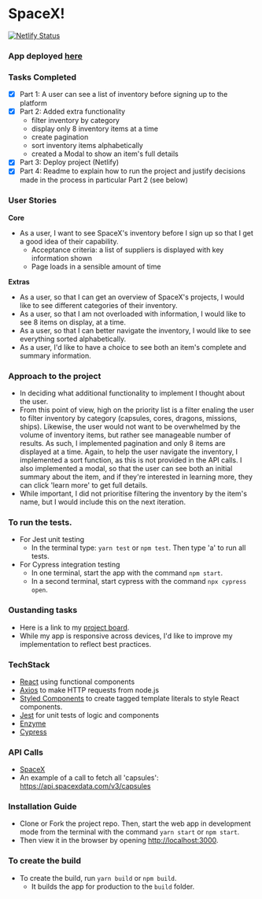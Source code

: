 # SpaceX!

[![Netlify Status](https://api.netlify.com/api/v1/badges/e5b3e1ef-d30d-4554-850f-92bf59dbaabe/deploy-status)](https://app.netlify.com/sites/relaxed-kepler-537814/deploys)

### App deployed [here](https://relaxed-kepler-537814.netlify.app/)

### Tasks Completed
- [x] Part 1: A user can see a list of inventory before signing up to the platform
- [x] Part 2: Added extra functionality
  - filter inventory by category
  - display only 8 inventory items at a time
  - create pagination
  - sort inventory items alphabetically
  - created a Modal to show an item's full details
- [x] Part 3: Deploy project (Netlify)
- [x] Part 4: Readme to explain how to run the project and justify decisions made in the process in particular Part 2 (see below)

### User Stories
**Core**
* As a user, I want to see SpaceX's inventory before I sign up so that I get a good idea of their capability. 
  - Acceptance criteria: a list of suppliers is displayed with key information shown
  - Page loads in a sensible amount of time

**Extras** 
* As a user, so that I can get an overview of SpaceX's projects, I would like to see different categories of their inventory.
* As a user, so that I am not overloaded with information, I would like to see 8 items on display, at a time. 
* As a user, so that I can better navigate the inventory, I would like to see everything sorted alphabetically. 
* As a user, I'd like to have a choice to see both an item's complete and summary information. 

### Approach to the project
- In deciding what additional functionality to implement I thought about the user. 
- From this point of view, high on the priority list is a filter enaling the user to filter inventory by category (capsules, cores, dragons, missions, ships). Likewise, the user would not want to be overwhelmed by the volume of inventory items, but rather see  manageable number of results. As such, I implemented pagination and only 8 items are displayed at a time. Again, to help the user navigate the inventory, I implemented a sort function, as this is not provided in the API calls. I also implemented a modal, so that the user can see both an initial summary about the item, and if they're interested in learning more, they can click 'learn more' to get full details. 
- While important, I did not prioritise filtering the inventory by the item's name, but I would include this on the next iteration. 

### To run the tests.
- For Jest unit testing
  - In the terminal type: `yarn test` or `npm test`. Then type 'a' to run all tests.
- For Cypress integration testing
  - In one terminal, start the app with the command `npm start`.
  - In a second terminal, start cypress with the command `npx cypress open`.

### Oustanding tasks
- Here is a link to my [project board](https://github.com/Tracht/spacex-hooks/projects/1).
- While my app is responsive across devices, I'd like to improve my implementation to reflect best practices. 

### TechStack 
- [React](https://github.com/facebook/create-react-app) using functional components
- [Axios](https://github.com/axios/axios) to make HTTP requests from node.js
- [Styled Components](https://styled-components.com) to create tagged template literals to style React components.
- [Jest](https://jestjs.io) for unit tests of logic and components
- [Enzyme](https://enzymejs.github.io/enzyme/)
- [Cypress](https://www.cypress.io)

### API Calls
- [SpaceX](https://docs.spacexdata.com)
- An example of a call to fetch all 'capsules': https://api.spacexdata.com/v3/capsules

### Installation Guide 
- Clone or Fork the project repo. Then, start the web app in development mode from the terminal with the command `yarn start` or `npm start`. 
- Then view it in the browser by opening [http://localhost:3000](http://localhost:3000).
  
### To create the build
- To create the build, run `yarn build` or `npm build`. 
  - It builds the app for production to the `build` folder. 
